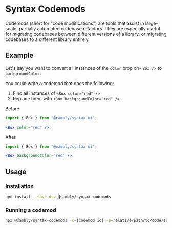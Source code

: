 # Syntax Codemods

Codemods (short for "code modifications") are tools that assist in large-scale, partially automated codebase refactors. They are especially useful for migrating codebases between different versions of a library, or migrating codebases to a different library entirely.

## Example

Let's say you want to convert all instances of the `color` prop on `<Box />` to `backgroundColor`:

You could write a codemod that does the following:

1.  Find all instances of `<Box color="red" />`
2.  Replace them with `<Box backgroundColor="red" />`

Before

```jsx
import { Box } from "@cambly/syntax-ui";

<Box color="red" />;
```

After

```jsx
import { Box } from "@cambly/syntax-ui";

<Box backgroundColor="red" />;
```

## Usage

### Installation

```sh
npm install --save-dev @cambly/syntax-codemods
```

### Running a codemod

```sh
npx @cambly/syntax-codemods -c={codemod id} -p=relative/path/to/code/to/modify
```
